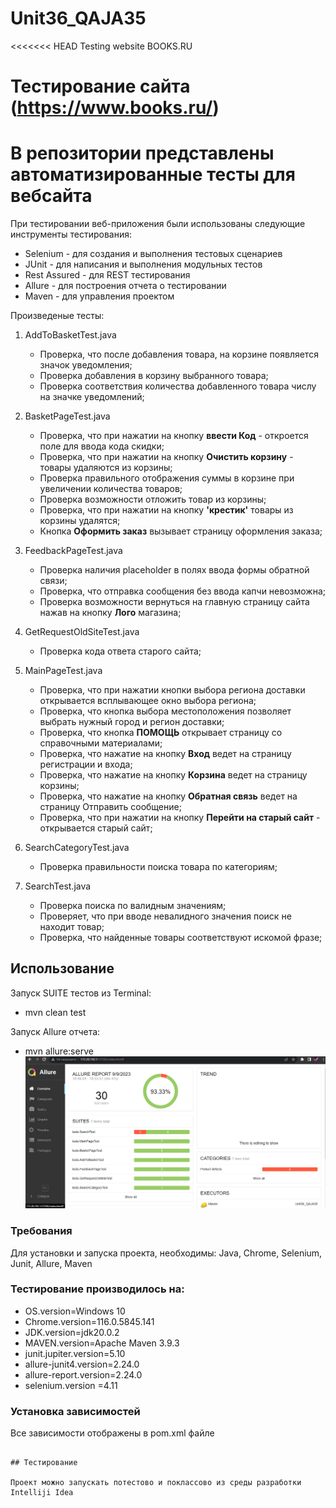 # Unit36_QAJA35
<<<<<<< HEAD
Testing website BOOKS.RU
# Тестирование сайта (https://www.books.ru/)
В репозитории представлены автоматизированные тесты для вебсайта
=======================================================
При тестировании веб-приложения были использованы следующие инструменты тестирования:
- Selenium - для создания и выполнения тестовых сценариев 
- JUnit - для написания и выполнения модульных тестов
- Rest Assured - для REST тестирования
- Allure - для построения отчета о тестировании
- Maven - для управления проектом


Произведеные тесты:

1. AddToBasketTest.java

    - Проверка, что после добавления товара, на корзине появляется значок уведомления;
    - Проверка добавления в корзину выбранного товара;
    - Проверка соответствия количества добавленного товара числу на значке уведомлений;

2. BasketPageTest.java
    - Проверка, что при нажатии на кнопку **ввести Код** - откроется поле для ввода кода скидки;
    - Проверка, что при нажатии на кнопку **Очистить корзину** - товары удаляются из корзины;
    - Проверка правильного отображения суммы в корзине при увеличении количества товаров;
    - Проверка возможности отложить товар из корзины;
    - Проверка, что при нажатии на кнопку **'крестик'** товары из корзины удалятся;
    - Кнопка **Оформить заказ** вызывает страницу оформления заказа;

3. FeedbackPageTest.java
    - Проверка наличия placeholder в полях ввода формы обратной связи;
    - Проверка, что отправка сообщения без ввода капчи невозможна;
    - Проверка возможности вернуться на главную страницу сайта нажав на кнопку **Лого** магазина;

4. GetRequestOldSiteTest.java
    - Проверка кода ответа старого сайта;

5. MainPageTest.java
    - Проверка, что при нажатии кнопки выбора региона доставки открывается всплывающее окно выбора региона;
    - Проверка, что кнопка выбора местоположения позволяет выбрать нужный город и регион доставки;
    - Проверка, что кнопка **ПОМОЩЬ** открывает страницу со справочными материалами;
    - Проверка, что нажатие на кнопку **Вход** ведет на страницу регистрации и входа;
    - Проверка, что нажатие на кнопку **Корзина** ведет на страницу корзины;
    - Проверка, что нажатие на кнопку **Обратная связь** ведет на страницу Отправить сообщение;
    - Проверка, что при нажатии на кнопку **Перейти на старый сайт** - открывается старый сайт;

6. SearchCategoryTest.java
    - Проверка правильности поиска товара по категориям;

7. SearchTest.java
    - Проверка поиска по валидным значениям;
    - Проверяет, что при вводе невалидного значения поиск не находит товар;
    - Проверка, что найденные товары соответствуют искомой фразе;



## Использование
Запуск SUITE тестов из Terminal:
- mvn clean test

Запуск Allure отчета:
- mvn allure:serve
![Allure](https://github.com/Verchik1970/Unit36_QAJA35/blob/master/Screenshot_38.png)

### Требования

Для установки и запуска проекта, необходимы: Java, Chrome, Selenium, Junit, Allure, Maven 

### Тестирование производилось на:
- OS.version=Windows 10
- Chrome.version=116.0.5845.141
- JDK.version=jdk20.0.2
- MAVEN.version=Apache Maven 3.9.3
- junit.jupiter.version=5.10
- allure-junit4.version=2.24.0
- allure-report.version=2.24.0
- selenium.version =4.11

### Установка зависимостей
Все зависимости отображены в pom.xml файле
```

## Тестирование

Проект можно запускать потестово и поклассово из среды разработки Intelliji Idea 


